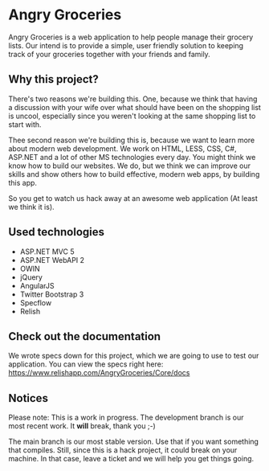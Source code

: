 Angry Groceries
==============

Angry Groceries is a web application to help people manage their grocery lists.
Our intend is to provide a simple, user friendly solution to keeping track of your groceries
together with your friends and family.

## Why this project?
There's two reasons we're building this. One, because we think that having a discussion 
with your wife over what should have been on the shopping list is uncool, especially since 
you weren't looking at the same shopping list to start with. 

Thee second reason we're building this is, because we want to learn more about modern web development.
We work on HTML, LESS, CSS, C#, ASP.NET and a lot of other MS technologies every day. You might think
we know how to build our websites. We do, but we think we can improve our skills and show others how to
build effective, modern web apps, by building this app.

So you get to watch us hack away at an awesome web application (At least we think it is).

## Used technologies
- ASP.NET MVC 5
- ASP.NET WebAPI 2
- OWIN
- jQuery
- AngularJS
- Twitter Bootstrap 3
- Specflow
- Relish

## Check out the documentation
We wrote specs down for this project, which we are going to use to test our application.
You can view the specs right here: https://www.relishapp.com/AngryGroceries/Core/docs

## Notices
Please note: This is a work in progress. The development branch is our most recent work.
It **will** break, thank you ;-)

The main branch is our most stable version. Use that if you want something that compiles. Still, 
since this is a hack project, it could break on your machine. In that case, leave a ticket and we
will help you get things going.